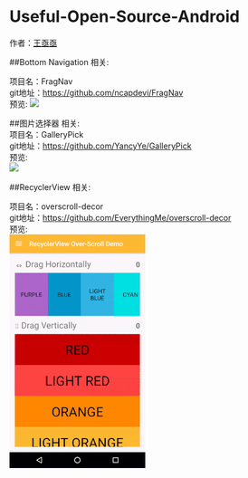 # Useful-Open-Source-Android

作者：[王亟亟](http://blog.csdn.net/ddwhan0123) 

##Bottom Navigation 相关:<br>


项目名：FragNav<br>
git地址：https://github.com/ncapdevi/FragNav<br>
预览:
<img src="https://raw.githubusercontent.com/ncapdevi/FragNav/master/FragNavDemo.gif" width="30%" />

##图片选择器 相关:<br>
项目名：GalleryPick<br>
git地址：https://github.com/YancyYe/GalleryPick<br>
预览:<br>
![](https://raw.githubusercontent.com/YancyYe/ImageSelector/master/resource/image_1.png) <br>

##RecyclerView 相关:<br>

项目名：overscroll-decor<br>
git地址：https://github.com/EverythingMe/overscroll-decor<br>
预览:<br>
![](https://github.com/EverythingMe/overscroll-decor/raw/master/recyclerview_demo.gif) <br>
